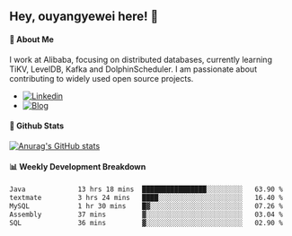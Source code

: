## Hey, ouyangyewei here! :wave:

#### :rocket: About Me
I work at Alibaba, focusing on distributed databases, currently learning TiKV, LevelDB, Kafka and DolphinScheduler. I am passionate about contributing to widely used open source projects.

- [![Linkedin](https://img.shields.io/badge/LinkedIn-ouyangyewei-blue)](https://www.linkedin.com/in/ouyangyewei/)
- [![Blog](https://img.shields.io/badge/Blog-yeweiouyang-orange)](https://blog.csdn.net/yeweiouyang)

#### :star2: Github Stats
[![Anurag's GitHub stats](https://github-readme-stats.vercel.app/api?username=ouyangyewei&show_icons=true&cache_seconds=3600&theme=tokyonight)](https://github.com/anuraghazra/github-readme-stats)

#### :bar_chart: Weekly Development Breakdown
<!--START_SECTION:waka-->

```txt
Java             13 hrs 18 mins  ████████████████░░░░░░░░░   63.90 %
textmate         3 hrs 24 mins   ████░░░░░░░░░░░░░░░░░░░░░   16.40 %
MySQL            1 hr 30 mins    █▓░░░░░░░░░░░░░░░░░░░░░░░   07.26 %
Assembly         37 mins         ▓░░░░░░░░░░░░░░░░░░░░░░░░   03.04 %
SQL              36 mins         ▓░░░░░░░░░░░░░░░░░░░░░░░░   02.90 %
```

<!--END_SECTION:waka-->
